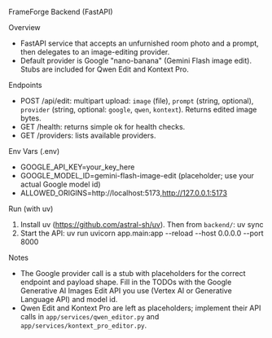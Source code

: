 FrameForge Backend (FastAPI)

Overview
- FastAPI service that accepts an unfurnished room photo and a prompt, then delegates to an image-editing provider.
- Default provider is Google "nano-banana" (Gemini Flash image edit). Stubs are included for Qwen Edit and Kontext Pro.

Endpoints
- POST /api/edit: multipart upload: `image` (file), `prompt` (string, optional), `provider` (string, optional: `google`, `qwen`, `kontext`). Returns edited image bytes.
- GET /health: returns simple ok for health checks.
- GET /providers: lists available providers.

Env Vars (.env)
- GOOGLE_API_KEY=your_key_here
- GOOGLE_MODEL_ID=gemini-flash-image-edit (placeholder; use your actual Google model id)
- ALLOWED_ORIGINS=http://localhost:5173,http://127.0.0.1:5173

Run (with uv)
1) Install uv (https://github.com/astral-sh/uv). Then from `backend/`:
   uv sync
2) Start the API:
   uv run uvicorn app.main:app --reload --host 0.0.0.0 --port 8000

Notes
- The Google provider call is a stub with placeholders for the correct endpoint and payload shape. Fill in the TODOs with the Google Generative AI Images Edit API you use (Vertex AI or Generative Language API) and model id.
- Qwen Edit and Kontext Pro are left as placeholders; implement their API calls in `app/services/qwen_editor.py` and `app/services/kontext_pro_editor.py`.

